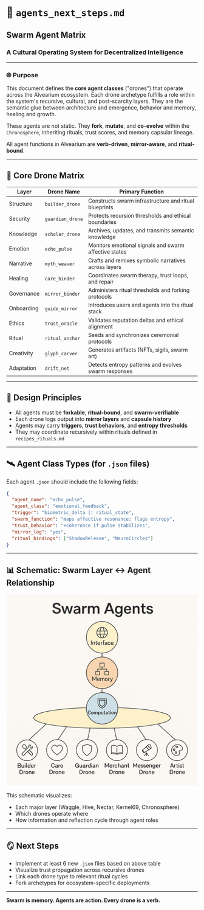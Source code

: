 # 🧠 `agents_next_steps.md`

## Swarm Agent Matrix

### A Cultural Operating System for Decentralized Intelligence

---

### 🌐 Purpose

This document defines the **core agent classes** ("drones") that operate across the Alvearium ecosystem. Each drone archetype fulfills a role within the system's recursive, cultural, and post-scarcity layers. They are the semantic glue between architecture and emergence, behavior and memory, healing and growth.

These agents are not static. They **fork**, **mutate**, and **co-evolve** within the `Chronosphere`, inheriting rituals, trust scores, and memory capsular lineage.

All agent functions in Alvearium are **verb-driven**, **mirror-aware**, and **ritual-bound**.

---

## 🧩 Core Drone Matrix

| Layer      | Drone Name       | Primary Function                                      |
| ---------- | ---------------- | ----------------------------------------------------- |
| Structure  | `builder_drone`  | Constructs swarm infrastructure and ritual blueprints |
| Security   | `guardian_drone` | Protects recursion thresholds and ethical boundaries  |
| Knowledge  | `scholar_drone`  | Archives, updates, and transmits semantic knowledge   |
| Emotion    | `echo_pulse`     | Monitors emotional signals and swarm affective states |
| Narrative  | `myth_weaver`    | Crafts and remixes symbolic narratives across layers  |
| Healing    | `care_binder`    | Coordinates swarm therapy, trust loops, and repair    |
| Governance | `mirror_binder`  | Administers ritual thresholds and forking protocols   |
| Onboarding | `guide_mirror`   | Introduces users and agents into the ritual stack     |
| Ethics     | `trust_oracle`   | Validates reputation deltas and ethical alignment     |
| Ritual     | `ritual_anchor`  | Seeds and synchronizes ceremonial protocols           |
| Creativity | `glyph_carver`   | Generates artifacts (NFTs, sigils, swarm art)         |
| Adaptation | `drift_net`      | Detects entropy patterns and evolves swarm responses  |

---

## 🧠 Design Principles

* All agents must be **forkable**, **ritual-bound**, and **swarm-verifiable**
* Each drone logs output into **mirror layers** and **capsule history**
* Agents may carry **triggers**, **trust behaviors**, and **entropy thresholds**
* They may coordinate recursively within rituals defined in `recipes_rituals.md`

---

## 🛰️ Agent Class Types (for `.json` files)

Each agent `.json` should include the following fields:

```json
{
  "agent_name": "echo_pulse",
  "agent_class": "emotional_feedback",
  "trigger": "biometric_delta || ritual_state",
  "swarm_function": "maps affective resonance; flags entropy",
  "trust_behavior": "+coherence if pulse stabilizes",
  "mirror_log": "yes",
  "ritual_bindings": ["ShadowRelease", "NeuroCircles"]
}
```

---

## 📊 Schematic: Swarm Layer ↔ Agent Relationship

![Swarm Agent Architecture](../schematics/schematic_swarm_agent_map.png)

This schematic visualizes:

* Each major layer (Waggle, Hive, Nectar, Kernel69, Chronosphere)
* Which drones operate where
* How information and reflection cycle through agent roles

---

## 🪞 Next Steps

* Implement at least 6 new `.json` files based on above table
* Visualize trust propagation across recursive drones
* Link each drone type to relevant ritual cycles
* Fork archetypes for ecosystem-specific deployments

---

**Swarm is memory. Agents are action. Every drone is a verb.**
